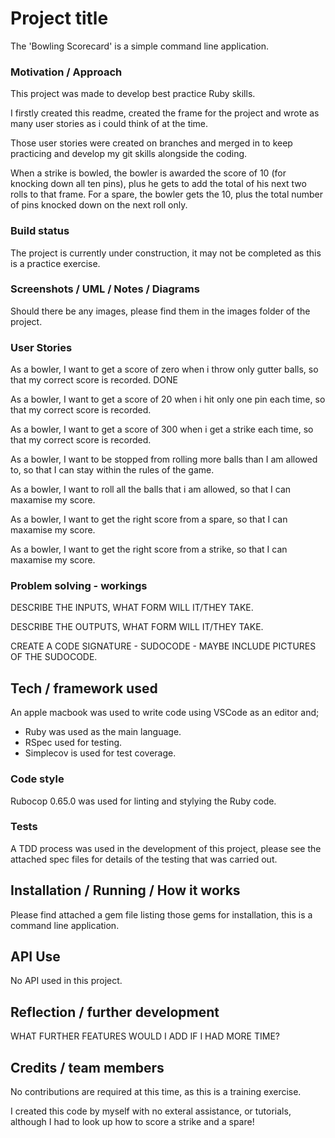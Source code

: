 # Project title

The 'Bowling Scorecard' is a simple command line application.

### Motivation / Approach

This project was made to develop best practice Ruby skills.

I firstly created this readme, created the frame for the project and wrote as
many user stories as i could think of at the time.

Those user stories were created on branches and merged in to keep practicing and
develop my git skills alongside the coding.

When a strike is bowled, the bowler is awarded the score of 10 (for knocking
down all ten pins), plus he gets to add the total of his next two rolls to that
frame.  For a spare, the bowler gets the 10, plus the total number of pins
knocked down on the next roll only.

### Build status

The project is currently under construction, it may not be completed as this is
a practice exercise.

### Screenshots / UML / Notes / Diagrams

Should there be any images, please find them in the images folder of the project.

### User Stories

As a bowler,
I want to get a score of zero when i throw only gutter balls,
so that my correct score is recorded.
DONE

As a bowler,
I want to get a score of 20 when i hit only one pin each time,
so that my correct score is recorded.

As a bowler,
I want to get a score of 300 when i get a strike each time,
so that my correct score is recorded.

As a bowler,
I want to be stopped from rolling more balls than I am allowed to,
so that I can stay within the rules of the game.

As a bowler,
I want to roll all the balls that i am allowed,
so that I can maxamise my score.

As a bowler,
I want to get the right score from a spare,
so that I can maxamise my score.

As a bowler,
I want to get the right score from a strike,
so that I can maxamise my score.

### Problem solving - workings

DESCRIBE THE INPUTS, WHAT FORM WILL IT/THEY TAKE.

DESCRIBE THE OUTPUTS, WHAT FORM WILL IT/THEY TAKE. 

CREATE A CODE SIGNATURE - SUDOCODE - MAYBE INCLUDE PICTURES OF THE SUDOCODE.

## Tech / framework used

An apple macbook was used to write code using VSCode as an editor and;

* Ruby was used as the main language.
* RSpec used for testing.
* Simplecov is used for test coverage.

### Code style

Rubocop 0.65.0 was used for linting and stylying the Ruby code.

### Tests

A TDD process was used in the development of this project, please see the
attached spec files for details of the testing that was carried out.

## Installation / Running / How it works

Please find attached a gem file listing those gems for installation, this is a
command line application.

## API Use

No API used in this project.

## Reflection / further development

WHAT FURTHER FEATURES WOULD I ADD IF I HAD MORE TIME?

## Credits / team members

No contributions are required at this time, as this is a training exercise.

I created this code by myself with no exteral assistance, or tutorials, although
I had to look up how to score a strike and a spare!
